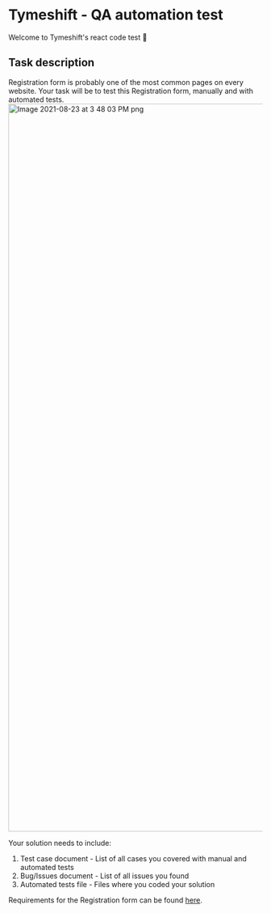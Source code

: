 # Tymeshift - QA automation test
Welcome to Tymeshift's react code test 🧪 

## Task description

Registration form is probably one of the most common pages on every website. Your task will be to test this Registration form, manually and with automated tests. <img width="1440" alt="Image 2021-08-23 at 3 48 03 PM png" src="https://user-images.githubusercontent.com/55278904/130460586-9cc31ffe-77c6-480f-9fd4-f654a52423f1.png">

Your solution needs to include:
1. Test case document - List of all cases you covered with manual and automated tests
2. Bug/Issues document - List of all issues you found
3. Automated tests file - Files where you coded your solution

Requirements for the Registration form can be found [here](https://tymeshift.slite.com/app/channels/user-Gzp8y_503p/notes/AvoXA~Vyt).
